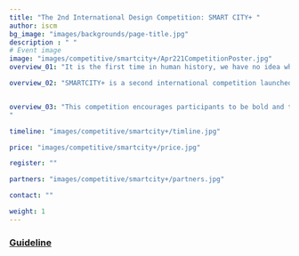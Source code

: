 ```yaml
---
title: "The 2nd International Design Competition: SMART CITY+ "
author: iscm
bg_image: "images/backgrounds/page-title.jpg"
description : " "
# Event image
image: "images/competitive/smartcity+/Apr221CompetitionPoster.jpg"
overview_01: "It is the first time in human history, we have no idea what the world will be like in the next 30 years (the writer Yuval Harari). The first half of the 21st century will be the most important in the history of the human race because of all the challenges we face from an amazing leap in technology and the urban challenges in a rapidly urbanizing and globalized world. In this phenomenon, smart cities will not just be a trend but also become a must-have. But How Smart cities will deal with urban challenges and How integrated technology and other fields can be applied to solve the urbanization crises? Many successful smart cities in the world recognize that urban cultural values, urban identity integrate with innovation and new technology have always been a driving force of sustainable cities. Especially in a developing country context where cities have very limited resources, finding an identity as a driven force is one of the most important questions as well as proposing urban problem-solving. If you live in a city, especially in a metropolis, you have likely asked yourself How do we say we’re living in a city but always have to flee the city to get fresh air or connect to nature? How do we, as an architect, urban designer or urban planner, and most important as a community, reclaim the public spaces to create a better urban life."

overview_02: "SMARTCITY+ is a second international competition launched by Institute of Smart City and Management (ISCM), University of Economics Ho Chi Minh City (UEH), in partnership with Handong Global University, UNESCO/UNITWIN, Chemonics International, HCMC University of Architecture (UAH), HCMC University of Technology and Education, Trieste University, Blekinge Institute of Technology, Seoul National University, Politecnico de Milano, University of Industrial Fine Art, Saxion University, National Institute of Technology Calicut, University of Melbourne, University of Auckland, SmithGroup, XnTree - Global Tech Accelerator, World Smart Cities Forum; SMARTCITY+ proposes an alternative method to achieve livable city that works mainly at the small scale of public spaces. In this competition, participants are asked to explore the possibilities of urban intervention in public space that can lead to positive changes in a larger scale. Participants are free to either extend these existing areas and transform them, or propose a new design on a site of their choice."


overview_03: "This competition encourages participants to be bold and think outside the box. How can architecture, urban design and planning go beyond the traditional concept of urban public spaces. Winning participants need to apply unique strategies and creative designs to experiment with new urban scenarios, which are able to promote social exchange, community activities and citizen interaction through the implementation of multifunctional designs.
"

timeline: "images/competitive/smartcity+/timline.jpg"

price: "images/competitive/smartcity+/price.jpg"

register: ""

partners: "images/competitive/smartcity+/partners.jpg"

contact: "" 

weight: 1
---
```


### [Guideline](https://namkyodai.github.io/publication/)